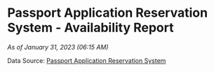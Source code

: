 # Passport Application Reservation System - Availability Report

*As of January 31, 2023 (06:15 AM)*

Data Source: [Passport Application Reservation System](https://eservices.immigration.gov.lk:8443/appointment/pages/reservationApplication.xhtml)
